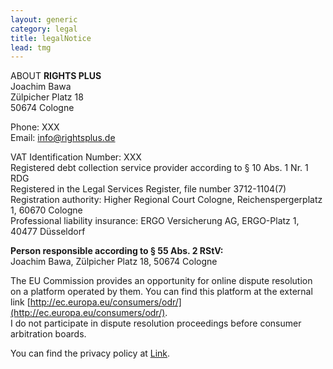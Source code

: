 ```yaml
---
layout: generic
category: legal
title: legalNotice
lead: tmg
---
```


ABOUT
**RIGHTS PLUS**  
Joachim Bawa  
Zülpicher Platz 18  
50674 Cologne

Phone: XXX  
Email: info@rightsplus.de

VAT Identification Number: XXX  
Registered debt collection service provider according to § 10 Abs. 1 Nr. 1 RDG  
Registered in the Legal Services Register, file number 3712-1104(7)  
Registration authority: Higher Regional Court Cologne, Reichenspergerplatz 1, 60670 Cologne  
Professional liability insurance: ERGO Versicherung AG, ERGO-Platz 1, 40477 Düsseldorf

**Person responsible according to § 55 Abs. 2 RStV:**  
Joachim Bawa, Zülpicher Platz 18, 50674 Cologne

The EU Commission provides an opportunity for online dispute resolution on a platform operated by them. You can find this platform at the external link [http://ec.europa.eu/consumers/odr/](http://ec.europa.eu/consumers/odr/).  
I do not participate in dispute resolution proceedings before consumer arbitration boards.

You can find the privacy policy at [Link](/en/privacy-policy).
